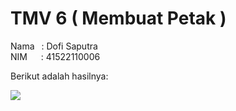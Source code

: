 # TMV 6 ( Membuat Petak )

Nama &ensp;: Dofi Saputra <br />
NIM &ensp;&ensp; : 41522110006

Berikut adalah hasilnya:

![](https://github.com/dofisaputra/Mobile-Programming/blob/main/MobileProgrammingTMV6/Hasil.gif?raw=true)